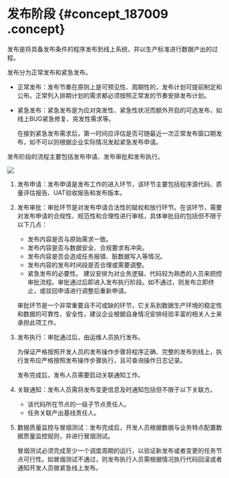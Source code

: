 # 发布阶段 {#concept_187009 .concept}

发布是将具备发布条件的程序发布到线上系统，并以生产标准进行数据产出的过程。

发布分为正常发布和紧急发布。

-   正常发布：发布节奏在原则上是可预见性、周期性的，发布计划可提前制定和公布。正常列入排期计划的需求都必须按照正常发的节奏安排发布计划。
-   紧急发布：紧急发布是为应对突发性、紧急性状况而额外开启的可选发布，如线上BUG紧急修复、突发性需求等。

    在接到紧急发布需求后，第一时间应评估是否可随最近一次正常发布窗口期发布，如不可以则根据企业实际情况发起紧急发布申请。


发布阶段的流程主要包括发布申请、发布审批和发布执行。

![](http://static-aliyun-doc.oss-cn-hangzhou.aliyuncs.com/assets/img/161075/155730814745097_zh-CN.png)

1.  发布申请：发布申请是发布工作的进入环节，该环节主要包括程序源代码、质量评估报告、UAT验收报告和发布版本。
2.  发布审批：审批环节是对发布申请合法性的赋权和放行环节。在该环节，需要对发布申请的合规性、规范性和合理性进行审核，具体审批目的包括但不限于以下几点：

    -   发布内容是否与原始需求一致。
    -   发布内容是否与数据安全、合规要求有冲突。
    -   发布内容是否会造成任务报错、脏数据写入等情况。
    -   发布内容的发布时间段是否合理或需要调整。
    -   紧急发布的必要性。
    建议安排为对业务逻辑、代码较为熟悉的人员来把控审批流程。审批通过后即进入发布执行阶段。如不通过，则发布立即终止，或驳回申请进行调整后重新申请。

    审批环节是一个非常重要且不可或缺的环节，它关系到数据生产环境的稳定性和数据的可靠性、安全性，建议企业根据自身情况安排经验丰富的相关人士来承担此项工作。

3.  发布执行：审批通过后，由运维人员执行发布。

    为保证严格按照开发人员的发布操作步骤将程序正确、完整的发布到线上，执行发布应严格按照发布操作步骤执行，且可查询操作日志记录。

    发布完成后，发布人员需要启动关联通知工作。

4.  关联通知：发布人员需将发布变更信息及时通知包括但不限于以下关联方。
    -   该代码所在节点的一级子节点责任人。
    -   任务关联产出基线责任人。
5.  数据质量监控与冒烟测试：发布完成后，开发人员根据数据与业务特点配置数据质量监控规则，并进行冒烟测试。

    冒烟测试必须完成至少一个调度周期的运行，以验证新发布或者变更的任务节点可行性。如冒烟测试不通过，则发布执行人员需根据情况执行代码回滚或者通知开发人员做紧急线上发布。


